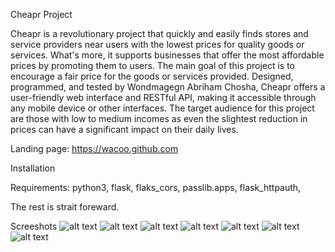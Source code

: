 Cheapr Project

Cheapr is a revolutionary project that quickly and easily finds stores and service providers near users with the lowest prices for quality goods or services. What's more, it supports businesses that offer the most affordable prices by promoting them to users. The main goal of this project is to encourage a fair price for the goods or services provided. 
Designed, programmed, and tested by Wondmagegn Abriham Chosha, Cheapr offers a user-friendly web interface and RESTful API, making it accessible through any mobile device or other interfaces. 
The target audience for this project are those with low to medium incomes as even the slightest reduction in prices can have a significant impact on their daily lives.

Landing page: https://wacoo.github.com

Installation

Requirements: python3, flask, flaks_cors, passlib.apps, flask_httpauth,

The rest is strait foreward.

Screeshots
![alt text](https://drive.google.com/uc?10ivHjPXFVO1gni3ahx8t0hcX9lY9J5Hj)
![alt text](https://drive.google.com/uc?10ivHjPXFVO1gni3ahx8t0hcX9lY9J5Hj)
![alt text](https://drive.google.com/uc?10i8azQZllkuL-KND1zyAyS3aWTHNDuxq)
![alt text](https://drive.google.com/uc?10hH9pImNIKa07nfAANwIop0FHjvUWSTX)
![alt text](https://drive.google.com/uc?10h5OdUce_XonWxkJ5lG9QtJiLMOC9oz8)
![alt text](https://drive.google.com/uc?10eMDkHU2NcrnT_uavozFC5XgdjekeYvE)
![alt text](https://drive.google.com/uc?10iOZtSrjlZcrzyyeO5PZpe9ClGxlmJTy)